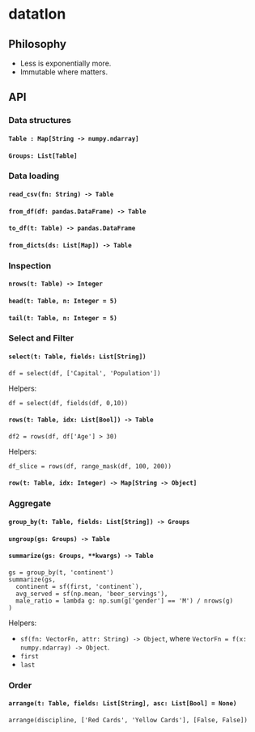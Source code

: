 # datatlon

## Philosophy

* Less is exponentially more.
* Immutable where matters.

## API

### Data structures

#### `Table : Map[String -> numpy.ndarray]`

#### `Groups: List[Table]`



### Data loading

#### `read_csv(fn: String) -> Table`

#### `from_df(df: pandas.DataFrame) -> Table`

#### `to_df(t: Table) -> pandas.DataFrame`

#### `from_dicts(ds: List[Map]) -> Table`



### Inspection

#### `nrows(t: Table) -> Integer`

#### `head(t: Table, n: Integer = 5)`

#### `tail(t: Table, n: Integer = 5)`




### Select and Filter


#### `select(t: Table, fields: List[String])`

```
df = select(df, ['Capital', 'Population'])
```

Helpers:
```
df = select(df, fields(df, 0,10))
```

#### `rows(t: Table, idx: List[Bool]) -> Table`

```
df2 = rows(df, df['Age'] > 30)
```

Helpers:
```
df_slice = rows(df, range_mask(df, 100, 200))
```

#### `row(t: Table, idx: Integer) -> Map[String -> Object]`


### Aggregate

#### `group_by(t: Table, fields: List[String]) -> Groups`

#### `ungroup(gs: Groups) -> Table`

#### `summarize(gs: Groups, **kwargs) -> Table`

```
gs = group_by(t, 'continent')
summarize(gs, 
  continent = sf(first, 'continent`),
  avg_served = sf(np.mean, 'beer_servings'),
  male_ratio = lambda g: np.sum(g['gender'] == 'M') / nrows(g)
)
```

Helpers:
* `sf(fn: VectorFn, attr: String) -> Object`, where `VectorFn = f(x: numpy.ndarray) -> Object`.
* `first`
* `last`

### Order

#### `arrange(t: Table, fields: List[String], asc: List[Bool] = None)`

```
arrange(discipline, ['Red Cards', 'Yellow Cards'], [False, False])
```

